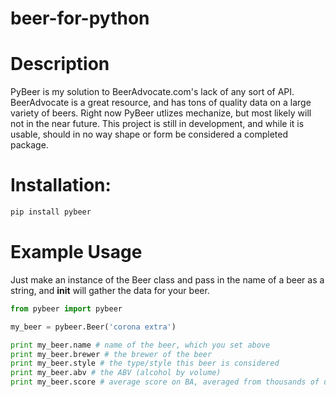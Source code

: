 # beer-for-python

# Description

PyBeer is my solution to BeerAdvocate.com's lack of any sort of API. BeerAdvocate is a great resource, and has tons of quality data on a large variety of beers. Right now PyBeer utlizes mechanize, but most likely will not in the near future. This project is still in development, and while it is usable, should in no way shape or form be considered a completed package. 


# Installation:

```python
pip install pybeer
```

# Example Usage

Just make an instance of the Beer class and pass in the name of a beer as a string, and __init__ will gather the data for your beer.
```python
from pybeer import pybeer

my_beer = pybeer.Beer('corona extra')

print my_beer.name # name of the beer, which you set above
print my_beer.brewer # the brewer of the beer
print my_beer.style # the type/style this beer is considered
print my_beer.abv # the ABV (alcohol by volume)
print my_beer.score # average score on BA, averaged from thousands of users
```

